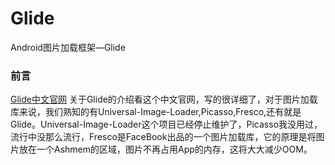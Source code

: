 # Glide
Android图片加载框架—Glide

### 前言

[Glide中文官网](https://muyangmin.github.io/glide-docs-cn/)
关于Glide的介绍看这个中文官网，写的很详细了，对于图片加载库来说，我们熟知的有Universal-Image-Loader,Picasso,Fresco,还有就是Glide。Universal-Image-Loader这个项目已经停止维护了，Picasso我没用过，流行中没那么流行，Fresco是FaceBook出品的一个图片加载库，它的原理是将图片放在一个Ashmem的区域，图片不再占用App的内存，这将大大减少OOM。

